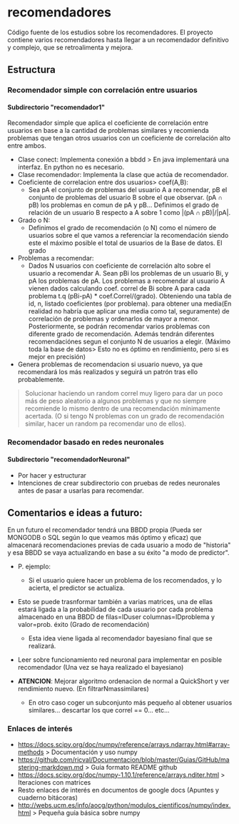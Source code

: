 # recomendadores

Código fuente de los estudios sobre los recomendadores.
El proyecto contiene varios recomendadores hasta llegar a un recomendador definitivo y complejo, que se retroalimenta y mejora.

## Estructura
  ### Recomendador simple con correlación entre usuarios
  #### Subdirectorio "recomendador1"
  Recomendador simple que aplica el coeficiente de correlación entre usuarios en base a la cantidad de problemas similares y recomienda problemas que tengan otros usuarios con un coeficiente de correlación alto entre ambos.
  + Clase conect: Implementa conexión a bbdd > En java implementará una interfaz. En python no es necesario.
  + Clase recomendador: Implementa la clase que actúa de recomendador.
  + Coeficiente de correlacion entre dos usuarios> coef(A,B):
    + Sea pA el conjunto de problemas del usuario A a recomendar, pB el conjunto de problemas del usuario B sobre el que observar. (pA ∩ pB) los problemas en comun de pA y pB... Definimos el grado de relación de un usuario B respecto a A sobre 1 como |(pA ∩ pB)|/|pA|.
   + Grado o N:
     + Definimos el grado de recomendación (o N) como el número de usuarios sobre el que vamos a referenciar la recomendación siendo este el máximo posible el total de usuarios de la Base de datos. El grado 
   + Problemas a recomendar:
     + Dados N usuarios con coeficiente de correlación alto sobre el usuario a recomendar A. Sean pBi los problemas de un usuario Bi, y pA los problemas de pA. Los problemas a recomendar al usuario A vienen dados calculando coef. correl de Bi sobre A para cada problema t.q (pBi-pA) * coef.Correl/(grado). Obteniendo una tabla de id, n, listado coeficientes (por problema). para obtener una media(En realidad no habría que aplicar una media como tal, seguramente) de correlación de problemas y ordenarlos de mayor a menor. Posteriormente, se podrán recomendar varios problemas con diferente grado de recomendación. Además tendrán diferentes recomendaciónes segun el conjunto N de usuarios a elegir. (Máximo toda la base de datos> Esto no es óptimo en rendimiento, pero si es mejor en precisión)
   + Genera problemas de recomendacion si usuario nuevo, ya que recomendará los más realizados y seguirá un patrón tras ello probablemente.
   > Solucionar haciendo un random correl muy ligero para dar un poco más de peso aleatorio a algunos problemas y que no siempre recomiende lo mismo dentro de una recomendación mínimamente acertada. (O si tengo N problemas con un grado de recomendación similar, hacer un random pa recomendar uno de ellos).

  ### Recomendador basado en redes neuronales
  #### Subdirectorio "recomendadorNeuronal"
  
  + Por hacer y estructurar
  + Intenciones de crear subdirectorio con pruebas de redes neuronales antes de pasar a usarlas para recomendar.

## Comentarios e ideas a futuro:

En un futuro el recomendador tendrá una BBDD propia (Pueda ser MONGODB o SQL según lo que veamos más óptimo y eficaz) que almacenará recomendaciones previas de cada usuario a modo de "historia" y esa BBDD se vaya actualizando en base a su éxito "a modo de predictor".
+ P. ejemplo:
  + Si el usuario quiere hacer un problema de los recomendados, y lo acierta, el predictor se actualiza.
+ Esto se puede trasnformar también a varias matrices, una de ellas estará ligada a la probabilidad de cada usuario por cada 	problema almacenado en una BBDD de filas=IDuser columnas=IDproblema y valor=prob. éxito (Grado de recomendación)
  + Esta idea viene ligada al recomendador bayesiano final que se realizará.
+ Leer sobre funcionamiento red neuronal para implementar en posible recomendador (Una vez se haya realizado el bayesiano)

+ **ATENCION**: Mejorar algoritmo ordenacion de normal a QuickShort y ver rendimiento nuevo. (En filtrarNmassimilares)
  + En otro caso coger un subconjunto más pequeño al obtener usuarios similares... descartar los que correl == 0... etc...

### Enlaces de interés
  + https://docs.scipy.org/doc/numpy/reference/arrays.ndarray.html#array-methods > Documentación y uso numpy
  + https://github.com/ricval/Documentacion/blob/master/Guias/GitHub/mastering-markdown.md > Guía formato README github
  + https://docs.scipy.org/doc/numpy-1.10.1/reference/arrays.nditer.html > Iteraciones con matrices
  + Resto enlaces de interés en documentos de google docs (Apuntes y cuaderno bitácoras)
  + http://webs.ucm.es/info/aocg/python/modulos_cientificos/numpy/index.html > Pequeña guía básica sobre numpy